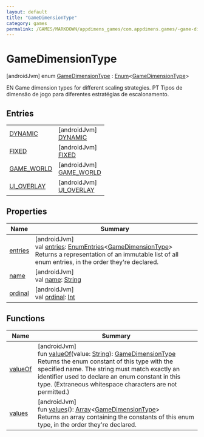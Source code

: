 ```yaml
---
layout: default
title: "GameDimensionType"
category: games
permalink: /GAMES/MARKDOWN/appdimens_games/com.appdimens.games/-game-dimension-type/index.html
---
```


# GameDimensionType

[androidJvm]
enum [GameDimensionType](README.md) : [Enum](https://kotlinlang.org/api/core/kotlin-stdlib/kotlin/-enum/index.html)<[GameDimensionType](README.md)> 

EN Game dimension types for different scaling strategies. PT Tipos de dimensão de jogo para diferentes estratégias de escalonamento.

## Entries

| | |
|---|---|
| [DYNAMIC](-d-y-n-a-m-i-c/README.md) | [androidJvm]<br>[DYNAMIC](-d-y-n-a-m-i-c/README.md) |
| [FIXED](-f-i-x-e-d/README.md) | [androidJvm]<br>[FIXED](-f-i-x-e-d/README.md) |
| [GAME_WORLD](-g-a-m-e_-w-o-r-l-d/README.md) | [androidJvm]<br>[GAME_WORLD](-g-a-m-e_-w-o-r-l-d/README.md) |
| [UI_OVERLAY](-u-i_-o-v-e-r-l-a-y/README.md) | [androidJvm]<br>[UI_OVERLAY](-u-i_-o-v-e-r-l-a-y/README.md) |

## Properties

| Name | Summary |
|---|---|
| [entries](entries.md) | [androidJvm]<br>val [entries](entries.md): [EnumEntries](https://kotlinlang.org/api/core/kotlin-stdlib/kotlin.enums/-enum-entries/index.html)<[GameDimensionType](README.md)><br>Returns a representation of an immutable list of all enum entries, in the order they're declared. |
| [name](../-game-viewport-mode/-c-r-o-p/README.md#-372974862%2FProperties%2F-188932584) | [androidJvm]<br>val [name](../-game-viewport-mode/-c-r-o-p/README.md#-372974862%2FProperties%2F-188932584): [String](https://kotlinlang.org/api/core/kotlin-stdlib/kotlin/-string/index.html) |
| [ordinal](../-game-viewport-mode/-c-r-o-p/README.md#-739389684%2FProperties%2F-188932584) | [androidJvm]<br>val [ordinal](../-game-viewport-mode/-c-r-o-p/README.md#-739389684%2FProperties%2F-188932584): [Int](https://kotlinlang.org/api/core/kotlin-stdlib/kotlin/-int/index.html) |

## Functions

| Name | Summary |
|---|---|
| [valueOf](value-of.md) | [androidJvm]<br>fun [valueOf](value-of.md)(value: [String](https://kotlinlang.org/api/core/kotlin-stdlib/kotlin/-string/index.html)): [GameDimensionType](README.md)<br>Returns the enum constant of this type with the specified name. The string must match exactly an identifier used to declare an enum constant in this type. (Extraneous whitespace characters are not permitted.) |
| [values](values.md) | [androidJvm]<br>fun [values](values.md)(): [Array](https://kotlinlang.org/api/core/kotlin-stdlib/kotlin/-array/index.html)<[GameDimensionType](README.md)><br>Returns an array containing the constants of this enum type, in the order they're declared. |